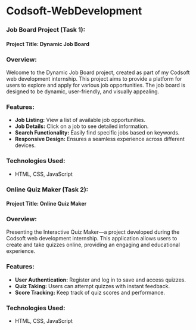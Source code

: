 # Codsoft-WebDevelopment

### Job Board Project (Task 1):

#### Project Title: Dynamic Job Board

### Overview:
Welcome to the Dynamic Job Board project, created as part of my Codsoft web development internship. This project aims to provide a platform for users to explore and apply for various job opportunities. The job board is designed to be dynamic, user-friendly, and visually appealing.

### Features:
- **Job Listing:** View a list of available job opportunities.
- **Job Details:** Click on a job to see detailed information.
- **Search Functionality:** Easily find specific jobs based on keywords.
- **Responsive Design:** Ensures a seamless experience across different devices.

### Technologies Used:
- HTML, CSS, JavaScript

### Online Quiz Maker (Task 2):

#### Project Title: Online Quiz Maker

### Overview:
Presenting the Interactive Quiz Maker—a project developed during the Codsoft web development internship. This application allows users to create and take quizzes online, providing an engaging and educational experience.

### Features:
- **User Authentication:** Register and log in to save and access quizzes.
- **Quiz Taking:** Users can attempt quizzes with instant feedback.
- **Score Tracking:** Keep track of quiz scores and performance.

### Technologies Used:
- HTML, CSS, JavaScript
